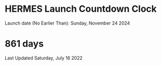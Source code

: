 # HERMES Launch Countdown Clock

Launch date (No Earlier Than): Sunday, November 24 2024
# 861 days

Last Updated Saturday, July 16 2022